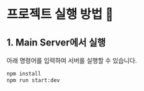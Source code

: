 # 프로젝트 실행 방법 🚀

## 1. Main Server에서 실행  
아래 명령어를 입력하여 서버를 실행할 수 있습니다.  

```bash
npm install
npm run start:dev
